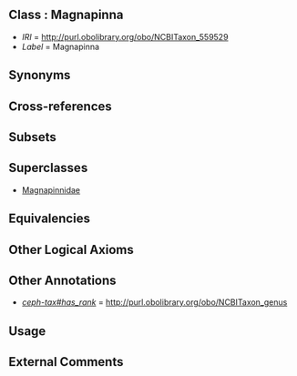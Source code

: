 
## Class : Magnapinna

 * *IRI* = http://purl.obolibrary.org/obo/NCBITaxon_559529
 * *Label* = Magnapinna

## Synonyms


## Cross-references


## Subsets


## Superclasses

 * [Magnapinnidae](../../NCBITaxon/64/NCBITaxon_551364.md)

## Equivalencies


## Other Logical Axioms


## Other Annotations

 * *[ceph-tax#has_rank](../../ceph-tax#has/nk/ceph-tax#has_rank.md)* = http://purl.obolibrary.org/obo/NCBITaxon_genus

## Usage


## External Comments

